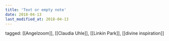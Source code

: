 ```yaml
---
title: 'Text or empty note'
date: 2018-04-13
last_modified_at: 2018-04-13
---
```

tagged: [[Angelzoom]], [[Claudia Uhle]], [[Linkin Park]], [[divine inspiration]]
<iframe frameborder="0" height="1" id="ga_target" scrolling="no" style="background-color:transparent; overflow:hidden; position:absolute; top:0; left:0; z-index:9999;" width="1"></iframe>